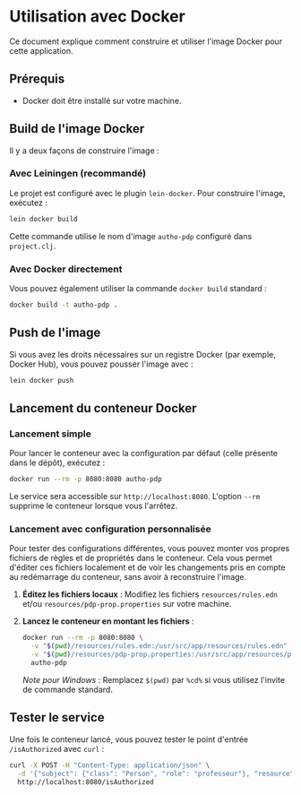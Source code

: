 # Utilisation avec Docker

Ce document explique comment construire et utiliser l'image Docker pour cette application.

## Prérequis

- Docker doit être installé sur votre machine.

## Build de l'image Docker

Il y a deux façons de construire l'image :

### Avec Leiningen (recommandé)

Le projet est configuré avec le plugin `lein-docker`. Pour construire l'image, exécutez :

```bash
lein docker build
```
Cette commande utilise le nom d'image `autho-pdp` configuré dans `project.clj`.

### Avec Docker directement

Vous pouvez également utiliser la commande `docker build` standard :

```bash
docker build -t autho-pdp .
```

## Push de l'image

Si vous avez les droits nécessaires sur un registre Docker (par exemple, Docker Hub), vous pouvez pousser l'image avec :

```bash
lein docker push
```

## Lancement du conteneur Docker

### Lancement simple

Pour lancer le conteneur avec la configuration par défaut (celle présente dans le dépôt), exécutez :

```bash
docker run --rm -p 8080:8080 autho-pdp
```
Le service sera accessible sur `http://localhost:8080`. L'option `--rm` supprime le conteneur lorsque vous l'arrêtez.

### Lancement avec configuration personnalisée

Pour tester des configurations différentes, vous pouvez monter vos propres fichiers de règles et de propriétés dans le conteneur. Cela vous permet d'éditer ces fichiers localement et de voir les changements pris en compte au redémarrage du conteneur, sans avoir à reconstruire l'image.

1.  **Éditez les fichiers locaux** : Modifiez les fichiers `resources/rules.edn` et/ou `resources/pdp-prop.properties` sur votre machine.

2.  **Lancez le conteneur en montant les fichiers** :

    ```bash
    docker run --rm -p 8080:8080 \
      -v "$(pwd)/resources/rules.edn:/usr/src/app/resources/rules.edn" \
      -v "$(pwd)/resources/pdp-prop.properties:/usr/src/app/resources/pdp-prop.properties" \
      autho-pdp
    ```
    *Note pour Windows* : Remplacez `$(pwd)` par `%cd%` si vous utilisez l'invite de commande standard.

## Tester le service

Une fois le conteneur lancé, vous pouvez tester le point d'entrée `/isAuthorized` avec `curl` :

```bash
curl -X POST -H "Content-Type: application/json" \
  -d '{"subject": {"class": "Person", "role": "professeur"}, "resource": {"class": "Diplome"}, "operation": "lire"}' \
  http://localhost:8080/isAuthorized
```
